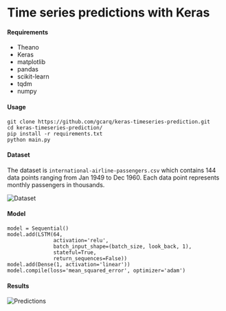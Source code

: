 # Time series predictions with Keras

#### Requirements
* Theano
* Keras
* matplotlib
* pandas
* scikit-learn
* tqdm
* numpy


#### Usage
```
git clone https://github.com/gcarq/keras-timeseries-prediction.git
cd keras-timeseries-prediction/
pip install -r requirements.txt
python main.py
```

#### Dataset

The dataset is `international-airline-passengers.csv` which contains 144 data points ranging from Jan 1949 to Dec 1960.
Each data point represents monthly passengers in thousands.

![Dataset](data/dataset.png)

#### Model


```
model = Sequential()
model.add(LSTM(64,
               activation='relu',
               batch_input_shape=(batch_size, look_back, 1),
               stateful=True,
               return_sequences=False))
model.add(Dense(1, activation='linear'))
model.compile(loss='mean_squared_error', optimizer='adam')
```

#### Results

![Predictions](data/predictions.png)